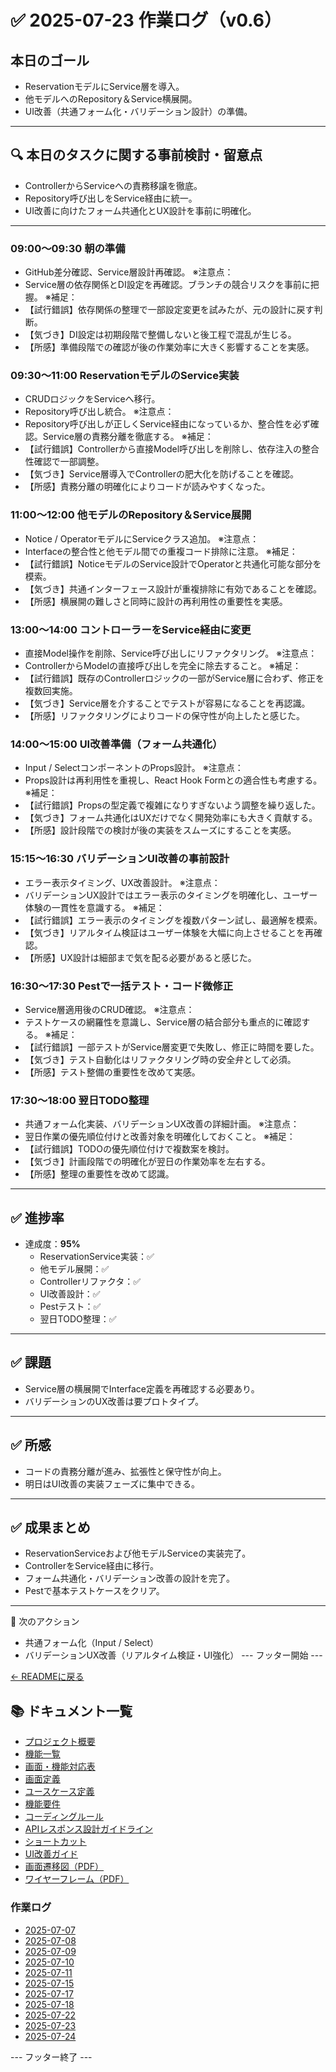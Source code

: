 # ✅ 2025-07-23 作業ログ（v0.6）

## 本日のゴール
- ReservationモデルにService層を導入。
- 他モデルへのRepository＆Service横展開。
- UI改善（共通フォーム化・バリデーション設計）の準備。

---

## 🔍 本日のタスクに関する事前検討・留意点
- ControllerからServiceへの責務移譲を徹底。
- Repository呼び出しをService経由に統一。
- UI改善に向けたフォーム共通化とUX設計を事前に明確化。

---

### 09:00〜09:30 朝の準備
- GitHub差分確認、Service層設計再確認。
※注意点：
- Service層の依存関係とDI設定を再確認。ブランチの競合リスクを事前に把握。
※補足：
- 【試行錯誤】依存関係の整理で一部設定変更を試みたが、元の設計に戻す判断。
- 【気づき】DI設定は初期段階で整備しないと後工程で混乱が生じる。
- 【所感】準備段階での確認が後の作業効率に大きく影響することを実感。

### 09:30〜11:00 ReservationモデルのService実装
- CRUDロジックをServiceへ移行。
- Repository呼び出し統合。
※注意点：
- Repository呼び出しが正しくService経由になっているか、整合性を必ず確認。Service層の責務分離を徹底する。
※補足：
- 【試行錯誤】Controllerから直接Model呼び出しを削除し、依存注入の整合性確認で一部調整。
- 【気づき】Service層導入でControllerの肥大化を防げることを確認。
- 【所感】責務分離の明確化によりコードが読みやすくなった。

### 11:00〜12:00 他モデルのRepository＆Service展開
- Notice / OperatorモデルにServiceクラス追加。
※注意点：
- Interfaceの整合性と他モデル間での重複コード排除に注意。
※補足：
- 【試行錯誤】NoticeモデルのService設計でOperatorと共通化可能な部分を模索。
- 【気づき】共通インターフェース設計が重複排除に有効であることを確認。
- 【所感】横展開の難しさと同時に設計の再利用性の重要性を実感。

### 13:00〜14:00 コントローラーをService経由に変更
- 直接Model操作を削除、Service呼び出しにリファクタリング。
※注意点：
- ControllerからModelの直接呼び出しを完全に除去すること。
※補足：
- 【試行錯誤】既存のControllerロジックの一部がService層に合わず、修正を複数回実施。
- 【気づき】Service層を介することでテストが容易になることを再認識。
- 【所感】リファクタリングによりコードの保守性が向上したと感じた。

### 14:00〜15:00 UI改善準備（フォーム共通化）
- Input / SelectコンポーネントのProps設計。
※注意点：
- Props設計は再利用性を重視し、React Hook Formとの適合性も考慮する。
※補足：
- 【試行錯誤】Propsの型定義で複雑になりすぎないよう調整を繰り返した。
- 【気づき】フォーム共通化はUXだけでなく開発効率にも大きく貢献する。
- 【所感】設計段階での検討が後の実装をスムーズにすることを実感。

### 15:15〜16:30 バリデーションUI改善の事前設計
- エラー表示タイミング、UX改善設計。
※注意点：
- バリデーションUX設計ではエラー表示のタイミングを明確化し、ユーザー体験の一貫性を意識する。
※補足：
- 【試行錯誤】エラー表示のタイミングを複数パターン試し、最適解を模索。
- 【気づき】リアルタイム検証はユーザー体験を大幅に向上させることを再確認。
- 【所感】UX設計は細部まで気を配る必要があると感じた。

### 16:30〜17:30 Pestで一括テスト・コード微修正
- Service層適用後のCRUD確認。
※注意点：
- テストケースの網羅性を意識し、Service層の結合部分も重点的に確認する。
※補足：
- 【試行錯誤】一部テストがService層変更で失敗し、修正に時間を要した。
- 【気づき】テスト自動化はリファクタリング時の安全弁として必須。
- 【所感】テスト整備の重要性を改めて実感。

### 17:30〜18:00 翌日TODO整理
- 共通フォーム化実装、バリデーションUX改善の詳細計画。
※注意点：
- 翌日作業の優先順位付けと改善対象を明確化しておくこと。
※補足：
- 【試行錯誤】TODOの優先順位付けで複数案を検討。
- 【気づき】計画段階での明確化が翌日の作業効率を左右する。
- 【所感】整理の重要性を改めて認識。

---

## ✅ 進捗率
- 達成度：**95%**
    - ReservationService実装：✅
    - 他モデル展開：✅
    - Controllerリファクタ：✅
    - UI改善設計：✅
    - Pestテスト：✅
    - 翌日TODO整理：✅

---

## ✅ 課題
- Service層の横展開でInterface定義を再確認する必要あり。
- バリデーションのUX改善は要プロトタイプ。

---

## ✅ 所感
- コードの責務分離が進み、拡張性と保守性が向上。
- 明日はUI改善の実装フェーズに集中できる。

---

## ✅ 成果まとめ
- ReservationServiceおよび他モデルServiceの実装完了。
- ControllerをService経由に移行。
- フォーム共通化・バリデーション改善の設計を完了。
- Pestで基本テストケースをクリア。

---

📌 次のアクション
- 共通フォーム化（Input / Select）
- バリデーションUX改善（リアルタイム検証・UI強化）
--- フッター開始 ---

[← READMEに戻る](../../README.md)

## 📚 ドキュメント一覧

- [プロジェクト概要](../project-overview.md)
- [機能一覧](../features.md)
- [画面・機能対応表](../function_screen_map.md)
- [画面定義](../screens.md)
- [ユースケース定義](../usecase_reserve.md)
- [機能要件](../functional_requirements.md)
- [コーディングルール](../coding-rules.md)
- [APIレスポンス設計ガイドライン](../api_response.md)
- [ショートカット](../shortcuts.md)
- [UI改善ガイド](../ui_improvement_guide.md)
- [画面遷移図（PDF）](../画面遷移図.pdf)
- [ワイヤーフレーム（PDF）](../ワイヤーフレーム.pdf)

### 作業ログ
- [2025-07-07](../logs/2025-07-07.md)
- [2025-07-08](../logs/2025-07-08.md)
- [2025-07-09](../logs/2025-07-09.md)
- [2025-07-10](../logs/2025-07-10.md)
- [2025-07-11](../logs/2025-07-11.md)
- [2025-07-15](../logs/2025-07-15.md)
- [2025-07-17](../logs/2025-07-17.md)
- [2025-07-18](../logs/2025-07-18.md)
- [2025-07-22](../logs/2025-07-22.md)
- [2025-07-23](../logs/2025-07-23.md)
- [2025-07-24](../logs/2025-07-24.md)

--- フッター終了 ---
